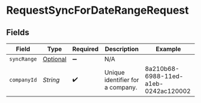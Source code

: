 # RequestSyncForDateRangeRequest


## Fields

| Field                                                       | Type                                                        | Required                                                    | Description                                                 | Example                                                     |
| ----------------------------------------------------------- | ----------------------------------------------------------- | ----------------------------------------------------------- | ----------------------------------------------------------- | ----------------------------------------------------------- |
| `syncRange`                                                 | [Optional<SyncRange>](../../models/components/SyncRange.md) | :heavy_minus_sign:                                          | N/A                                                         |                                                             |
| `companyId`                                                 | *String*                                                    | :heavy_check_mark:                                          | Unique identifier for a company.                            | 8a210b68-6988-11ed-a1eb-0242ac120002                        |
